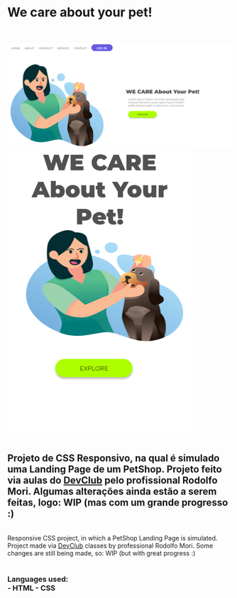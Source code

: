 <h1>We care about your pet!</h1>
<br>
<br>
<img src="https://github.com/ma7hz/petshop-responsive/blob/main/assets/WCAYP%20-%20Desktop.PNG">
<img src="https://github.com/ma7hz/petshop-responsive/blob/main/assets/WCAYP%20-%20Mobile.PNG">
<h2>Projeto de CSS Responsivo, na qual é simulado uma Landing Page de um PetShop. Projeto feito via aulas do <a href="https://rodolfomori.com.br/devclub/">DevClub</a> pelo profissional Rodolfo Mori. Algumas alterações ainda estão a serem feitas, logo: WIP (mas com um grande progresso :)</h2>
<br>
Responsive CSS project, in which a PetShop Landing Page is simulated. Project made via <a href="https://rodolfomori.com.br/devclub/">DevClub</a> classes by professional Rodolfo Mori. Some changes are still being made, so: WIP (but with great progress :)
<br>
<br>
<h3>Languages used:
<BR>
- HTML
- CSS
</h3>
